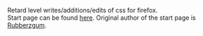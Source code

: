 Retard level writes/additions/edits of css for firefox.<br>
<a href="http://imgur.com/NDRXloD"><img src="http://www.gbgl-hq.com/demoness/startpage.png" alt="" title="Weeaboo Start Page" /></a><br>
Start page can be found <a href="http://rubberzgum.deviantart.com/art/StartPage-180628035">here</a>. Original author of the start page is <a href="http://rubberzgum.deviantart.com/">Rubberzgum</a>. 
